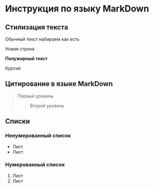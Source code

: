 # Инструкция по языку MarkDown

## Стилизация текста 

Обычный текст набираем как есть

Новая строка

**Полужирный текст**

*Курсив*

## Цитирование в языке MarkDown
>Первый уровень
>>Второй уровень

## Списки
### Ненумерованный список
* Лист 
* Лист

### Нумерованный список
1. Лист
2. Лист